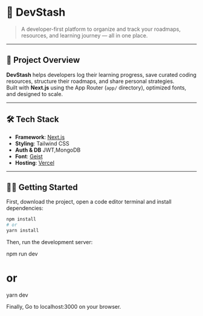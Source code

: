 # 🚀 DevStash

> A developer-first platform to organize and track your roadmaps, resources, and learning journey — all in one place.

---

## 📁 Project Overview

**DevStash** helps developers log their learning progress, save curated coding resources, structure their roadmaps, and share personal strategies.  
Built with **Next.js** using the App Router (`app/` directory), optimized fonts, and designed to scale.

---

## 🛠️ Tech Stack

- **Framework**: [Next.js](https://nextjs.org)
- **Styling**: Tailwind CSS
- **Auth & DB** JWT,MongoDB
- **Font**: [Geist](https://vercel.com/font)
- **Hosting**: [Vercel](https://vercel.com)

---

## 🧑‍💻 Getting Started

First, download the project, open a code editor terminal and install dependencies:

```bash
npm install
# or
yarn install
```
Then, run the development server:

npm run dev
# or
yarn dev

Finally, 
Go to localhost:3000 on your browser.

